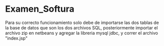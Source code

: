# Examen_Softura
Para su correcto funcionamiento solo debe de importarse las dos tablas de la base de datos que son los dos archivos SQL, 
posteriormente importar el archivo zip en netbeans y agregar la libreria mysql jdbc, y correr el archivo "index.jsp"
